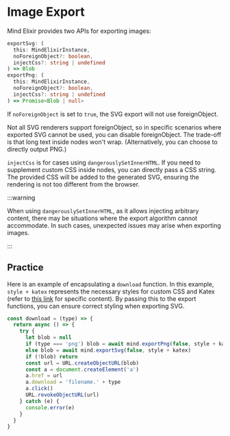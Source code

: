 # Image Export

Mind Elixir provides two APIs for exporting images:

```ts
exportSvg: (
  this: MindElixirInstance,
  noForeignObject?: boolean,
  injectCss?: string | undefined
) => Blob
exportPng: (
  this: MindElixirInstance,
  noForeignObject?: boolean,
  injectCss?: string | undefined
) => Promise<Blob | null>
```

If `noForeignObject` is set to `true`, the SVG export will not use foreignObject.

Not all SVG renderers support foreignObject, so in specific scenarios where exported SVG cannot be used, you can disable foreignObject. The trade-off is that long text inside nodes won't wrap. (Alternatively, you can choose to directly output PNG.)

`injectCss` is for cases using `dangerouslySetInnerHTML`. If you need to supplement custom CSS inside nodes, you can directly pass a CSS string. The provided CSS will be added to the generated SVG, ensuring the rendering is not too different from the browser.

:::warning

When using `dangerouslySetInnerHTML`, as it allows injecting arbitrary content, there may be situations where the export algorithm cannot accommodate. In such cases, unexpected issues may arise when exporting images.

:::

## Practice

Here is an example of encapsulating a `download` function. In this example, `style + katex` represents the necessary styles for custom CSS and Katex (refer to [this link](https://github.com/SSShooter/mind-elixir-core/blob/87bb57ff060a62f4c4c66cc57689af29da780393/src/dev.ts#L102) for specific content). By passing this to the export functions, you can ensure correct styling when exporting SVG.

```js
const download = (type) => {
  return async () => {
    try {
      let blob = null
      if (type === 'png') blob = await mind.exportPng(false, style + katex)
      else blob = await mind.exportSvg(false, style + katex)
      if (!blob) return
      const url = URL.createObjectURL(blob)
      const a = document.createElement('a')
      a.href = url
      a.download = 'filename.' + type
      a.click()
      URL.revokeObjectURL(url)
    } catch (e) {
      console.error(e)
    }
  }
}
```
